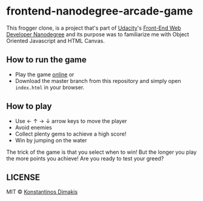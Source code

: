 # frontend-nanodegree-arcade-game

This frogger clone, is a project that's part of [Udacity](https://www.udacity.com/)'s [Front-End Web Developer Nanodegree](https://www.udacity.com/course/front-end-web-developer-nanodegree--nd001) and its purpose was to familiarize me with Object Oriented Javascript and HTML Canvas. 

## How to run the game
* Play the game [online](https://kostasdimakis.github.io/frontend-nanodegree-arcade-game/)
or
* Download the master branch from this repository and simply open `index.html` in your browser.

## How to play
* Use ← ↑ → ↓ arrow keys to  move the player
* Avoid enemies
* Collect plenty gems to achieve a high score!
* Win by jumping on the water

The trick of the game is that you select when to win! But the longer you play the more points you achieve! Are you ready to test your greed?

## LICENSE
MIT © [Konstantinos Dimakis](https://github.com/KostasDimakis)
